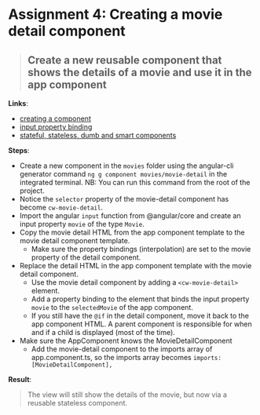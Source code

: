 Assignment 4: Creating a movie detail component 
==============================================

> ## Create a new reusable component that shows the details of a movie and use it in the app component

**Links**:
- [creating a component](https://angular-training-guide.rangle.io/cli/creating-components)
- [input property binding](https://angular.dev/guide/components/inputs)
- [stateful, stateless, dumb and smart components](https://medium.com/@sniadek97/smart-dumb-components-in-angular-c11e43ed312e)

**Steps**:
- Create a new component in the `movies` folder using the angular-cli generator command `ng g component movies/movie-detail` in the integrated terminal. NB: You can run this command from the root of the project.
- Notice the `selector` property of the movie-detail component has become `cw-movie-detail`.
- Import the angular `input` function from @angular/core and create an input property `movie` of the type `Movie`.
- Copy the movie detail HTML from the app component template to the movie detail component template.
    - Make sure the property bindings (interpolation) are set to the movie property of the detail component.
- Replace the detail HTML in the app component template with the movie detail component.
  - Use the movie detail component by adding a `<cw-movie-detail>` element.
  - Add a property binding to the element that binds the input property `movie` to the `selectedMovie` of the app component.
  - If you still have the `@if` in the detail component, move it back to the app component HTML. A parent component is responsible for when and if a child is displayed (most of the time).
- Make sure the AppComponent knows the MovieDetailComponent
  - Add the movie-detail component to the imports array of app.component.ts, so the imports array becomes `imports: [MovieDetailComponent],`

**Result**:
> The view will still show the details of the movie, but now via a reusable stateless component.